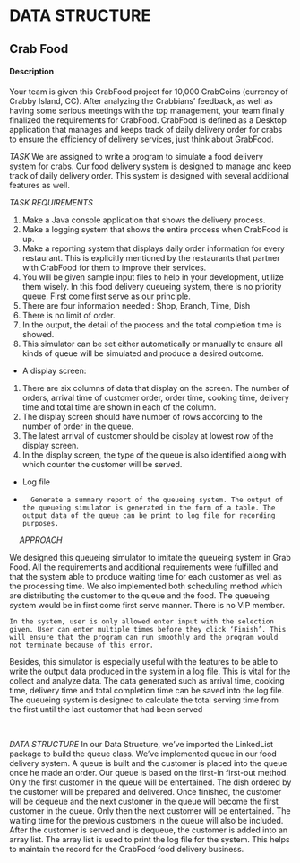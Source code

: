 # DATA STRUCTURE
## Crab Food

#### Description
Your team is given this CrabFood project for 10,000 CrabCoins (currency of Crabby Island, CC). After analyzing the Crabbians’ feedback, as well as having some serious meetings with the top management, your team finally finalized the requirements for CrabFood. CrabFood is defined as a Desktop application that manages and keeps track of daily delivery order for crabs to ensure the efficiency of delivery services, just think about GrabFood.

*TASK*
We are assigned to write a program to simulate a food delivery system for crabs. Our food delivery system is designed to manage and keep track of daily delivery order. This system is designed with several additional features as well.

*TASK REQUIREMENTS*
1. Make a Java console application that shows the delivery process.
2. Make a logging system that shows the entire process when CrabFood is up.
3. Make a reporting system that displays daily order information for every restaurant. This is
explicitly mentioned by the restaurants that partner with CrabFood for them to improve
their services.
4. You will be given sample input files to help in your development, utilize them wisely.
In this food delivery queueing system, there is no priority queue. First come first serve as our principle.
1. There are four information needed : Shop, Branch, Time, Dish
2.  There is no limit of order.
3. In the output, the detail of the process and the total completion time is showed.
4. This simulator can be set either automatically or manually to ensure all kinds of queue will be simulated and produce a desired outcome.
 
-	A display screen:
1.	There are six columns of data that display on the screen. The number of orders, arrival time of customer order, order time, cooking time, delivery time and total time are shown in each of the column.
2.	The display screen should have number of rows according to the number of order in the queue.
3.	The latest arrival of customer should be display at lowest row of the display screen.
4.	In the display screen, the type of the queue is also identified along with which counter the customer will be served.
  
-	Log file
-   	Generate a summary report of the queueing system. The output of the queueing simulator is generated in the form of a table. The output data of the queue can be print to log file for recording purposes.
  
*APPROACH*

We designed this queueing simulator to imitate the queueing system in Grab Food. All the requirements and additional requirements were fulfilled and that the system able to produce waiting time for each customer as well as the processing time. We also implemented both scheduling method which are distributing the customer to the queue and the food. The queueing system would be in first come first serve manner. There is no VIP member.
	
	In the system, user is only allowed enter input with the selection given. User can enter multiple times before they click ‘Finish’. This will ensure that the program can run smoothly and the program would not terminate because of this error. 

Besides, this simulator is especially useful with the features to be able to write the output data produced in the system in a log file. This is vital for the collect and analyze data. The data generated such as arrival time, cooking time, delivery time and total completion time can be saved into the log file. The queueing system is designed to calculate the total serving time from the first until the last customer that had been served


 

*DATA STRUCTURE*
	In our Data Structure, we’ve imported the LinkedList package to build the queue class. We’ve implemented queue in our food delivery system. A queue is built and the customer is placed into the queue once he made an order.
	Our queue is based on the first-in first-out method. Only the first customer in the queue will be entertained. The dish ordered by the customer will be prepared and delivered. Once finished, the customer will be dequeue and the next customer in the queue will become the first customer in the queue. Only then the next customer will be entertained. The waiting time for the previous customers in the queue will also be included.
	After the customer is served and is dequeue, the customer is added into an array list. The array list is used to print the log file for the system. This helps to maintain the record for the CrabFood food delivery business.
	

